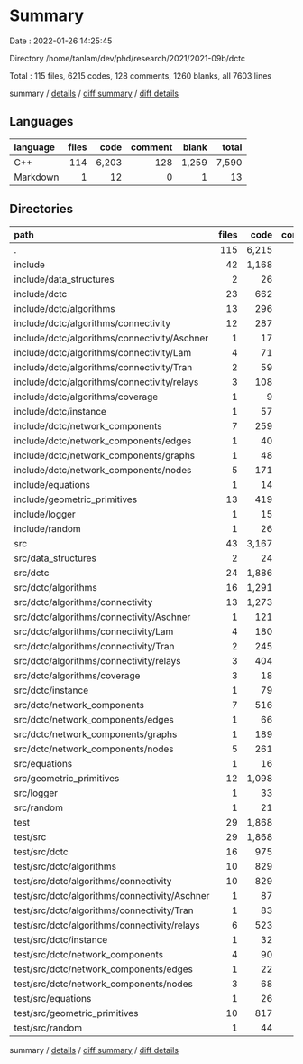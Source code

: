 # Summary

Date : 2022-01-26 14:25:45

Directory /home/tanlam/dev/phd/research/2021/2021-09b/dctc

Total : 115 files,  6215 codes, 128 comments, 1260 blanks, all 7603 lines

summary / [details](details.md) / [diff summary](diff.md) / [diff details](diff-details.md)

## Languages
| language | files | code | comment | blank | total |
| :--- | ---: | ---: | ---: | ---: | ---: |
| C++ | 114 | 6,203 | 128 | 1,259 | 7,590 |
| Markdown | 1 | 12 | 0 | 1 | 13 |

## Directories
| path | files | code | comment | blank | total |
| :--- | ---: | ---: | ---: | ---: | ---: |
| . | 115 | 6,215 | 128 | 1,260 | 7,603 |
| include | 42 | 1,168 | 8 | 314 | 1,490 |
| include/data_structures | 2 | 26 | 0 | 7 | 33 |
| include/dctc | 23 | 662 | 8 | 184 | 854 |
| include/dctc/algorithms | 13 | 296 | 2 | 95 | 393 |
| include/dctc/algorithms/connectivity | 12 | 287 | 2 | 91 | 380 |
| include/dctc/algorithms/connectivity/Aschner | 1 | 17 | 0 | 6 | 23 |
| include/dctc/algorithms/connectivity/Lam | 4 | 71 | 0 | 27 | 98 |
| include/dctc/algorithms/connectivity/Tran | 2 | 59 | 0 | 21 | 80 |
| include/dctc/algorithms/connectivity/relays | 3 | 108 | 1 | 22 | 131 |
| include/dctc/algorithms/coverage | 1 | 9 | 0 | 4 | 13 |
| include/dctc/instance | 1 | 57 | 0 | 10 | 67 |
| include/dctc/network_components | 7 | 259 | 6 | 62 | 327 |
| include/dctc/network_components/edges | 1 | 40 | 0 | 6 | 46 |
| include/dctc/network_components/graphs | 1 | 48 | 0 | 14 | 62 |
| include/dctc/network_components/nodes | 5 | 171 | 6 | 42 | 219 |
| include/equations | 1 | 14 | 0 | 6 | 20 |
| include/geometric_primitives | 13 | 419 | 0 | 102 | 521 |
| include/logger | 1 | 15 | 0 | 5 | 20 |
| include/random | 1 | 26 | 0 | 7 | 33 |
| src | 43 | 3,167 | 86 | 644 | 3,897 |
| src/data_structures | 2 | 24 | 0 | 10 | 34 |
| src/dctc | 24 | 1,886 | 72 | 372 | 2,330 |
| src/dctc/algorithms | 16 | 1,291 | 63 | 209 | 1,563 |
| src/dctc/algorithms/connectivity | 13 | 1,273 | 63 | 206 | 1,542 |
| src/dctc/algorithms/connectivity/Aschner | 1 | 121 | 12 | 16 | 149 |
| src/dctc/algorithms/connectivity/Lam | 4 | 180 | 5 | 30 | 215 |
| src/dctc/algorithms/connectivity/Tran | 2 | 245 | 21 | 37 | 303 |
| src/dctc/algorithms/connectivity/relays | 3 | 404 | 17 | 74 | 495 |
| src/dctc/algorithms/coverage | 3 | 18 | 0 | 3 | 21 |
| src/dctc/instance | 1 | 79 | 4 | 21 | 104 |
| src/dctc/network_components | 7 | 516 | 5 | 142 | 663 |
| src/dctc/network_components/edges | 1 | 66 | 1 | 24 | 91 |
| src/dctc/network_components/graphs | 1 | 189 | 2 | 33 | 224 |
| src/dctc/network_components/nodes | 5 | 261 | 2 | 85 | 348 |
| src/equations | 1 | 16 | 0 | 5 | 21 |
| src/geometric_primitives | 12 | 1,098 | 14 | 230 | 1,342 |
| src/logger | 1 | 33 | 0 | 7 | 40 |
| src/random | 1 | 21 | 0 | 8 | 29 |
| test | 29 | 1,868 | 34 | 301 | 2,203 |
| test/src | 29 | 1,868 | 34 | 301 | 2,203 |
| test/src/dctc | 16 | 975 | 33 | 163 | 1,171 |
| test/src/dctc/algorithms | 10 | 829 | 33 | 132 | 994 |
| test/src/dctc/algorithms/connectivity | 10 | 829 | 33 | 132 | 994 |
| test/src/dctc/algorithms/connectivity/Aschner | 1 | 87 | 0 | 15 | 102 |
| test/src/dctc/algorithms/connectivity/Tran | 1 | 83 | 1 | 15 | 99 |
| test/src/dctc/algorithms/connectivity/relays | 6 | 523 | 32 | 83 | 638 |
| test/src/dctc/instance | 1 | 32 | 0 | 8 | 40 |
| test/src/dctc/network_components | 4 | 90 | 0 | 17 | 107 |
| test/src/dctc/network_components/edges | 1 | 22 | 0 | 4 | 26 |
| test/src/dctc/network_components/nodes | 3 | 68 | 0 | 13 | 81 |
| test/src/equations | 1 | 26 | 0 | 6 | 32 |
| test/src/geometric_primitives | 10 | 817 | 1 | 112 | 930 |
| test/src/random | 1 | 44 | 0 | 15 | 59 |

summary / [details](details.md) / [diff summary](diff.md) / [diff details](diff-details.md)